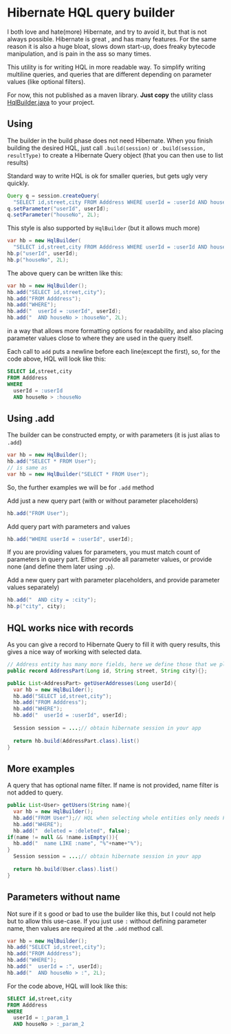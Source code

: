 # Hibernate HQL query builder
I both love and hate(more) Hibernate, and try to avoid it, but that is not always possible. Hibernate is great , and has many features. For the same reason it is also a huge bloat, slows down start-up, does freaky bytecode manipulation, and is pain in the ass so many times. 

This utility is for writing HQL in more readable way. To simplify writing multiline queries, and queries that are different depending on parameter values (like optional filters).

For now, this not published as a maven library. **Just copy** the utility class [HqlBuilder.java](src/main/java/hr/hrg/hql/HqlBuilder.java)  to your project.

## Using

The builder in the build phase does not need Hibernate. When you finish building the desired HQL, just call `.build(session)` or `.build(session, resultType)` to create a Hibernate Query object (that you can then use to list results) 



Standard way to write HQL is ok for smaller queries, but gets ugly very quickly.

```java
Query q = session.createQuery(
  "SELECT id,street,city FROM Adddress WHERE userId = :userId AND houseNo > :houseNo")
q.setParameter("userId", userId);
q.setParameter("houseNo", 2L);
```



This style is also supported by `HqlBuilder` (but it allows much more)

```java
var hb = new HqlBuilder(
  "SELECT id,street,city FROM Adddress WHERE userId = :userId AND houseNo > :houseNo");
hb.p("userId", userId);
hb.p("houseNo", 2L);
```

The above query can be written like this:

```java
var hb = new HqlBuilder();
hb.add("SELECT id,street,city");
hb.add("FROM Adddress");
hb.add("WHERE");
hb.add("  userId = :userId", userId);
hb.add("  AND houseNo > :houseNo", 2L);
```

in a way that allows more formatting options for readability, and also placing parameter values close to where they are used in the query itself. 

Each call to `add` puts a newline before each line(except the first), so, for the code above, HQL will look like this:

```sql
SELECT id,street,city
FROM Adddress
WHERE
  userId = :userId
  AND houseNo > :houseNo  
```

## Using .add

The builder can be constructed empty, or with parameters (it is just alias to `.add`)

```java
var hb = new HqlBuilder();
hb.add("SELECT * FROM User");
// is same as
var hb = new HqlBuilder("SELECT * FROM User");
```

So, the further examples we will be for `.add` method



Add just a new query part (with or without parameter placeholders)

```java
hb.add("FROM User");
```



Add query part with parameters and values

```java
hb.add("WHERE userId = :userId", userId);
```

If you are providing values for parameters, you must match count of parameters in query part. Either provide all parameter values, or provide none (and define them later using `.p`).



Add a new query part with parameter placeholders, and provide parameter values separately)

```java
hb.add("  AND city = :city");
hb.p("city", city);
```



## HQL works nice with records

As you can give a record to Hibernate Query to fill it with query results, this gives a nice way of working with selected data.

```java
// Address entity has many more fields, here we define those that we plan to select
public record AddressPart(Long id, String street, String city){};

public List<AddressPart> getUserAddresses(Long userId){
  var hb = new HqlBuilder();
  hb.add("SELECT id,street,city");
  hb.add("FROM Adddress");
  hb.add("WHERE");
  hb.add("  userId = :userId", userId);
  
  Session session = ...;// obtain hibernate session in your app
  
  return hb.build(AddressPart.class).list()
}
```



## More examples

A query that has optional name filter. If name is not provided, name filter is not added to query.

```java
public List<User> getUsers(String name){
  var hb = new HqlBuilder();
  hb.add("FROM User");// HQL when selecting whole entities only needs FROM
  hb.add("WHERE");
  hb.add("  deleted = :deleted", false);
if(name != null && !name.isEmpty()){
  hb.add("  name LIKE :name", "%"+name+"%");
}
  Session session = ...;// obtain hibernate session in your app
  
  return hb.build(User.class).list()
}
```



## Parameters without name

Not sure if it s good or bad to use the builder like this, but I could not help but to allow this use-case. If you just use `:` without defining parameter name, then values are required at the `.add` method call. 

```java
var hb = new HqlBuilder();
hb.add("SELECT id,street,city");
hb.add("FROM Adddress");
hb.add("WHERE");
hb.add("  userId = :", userId);
hb.add("  AND houseNo > :", 2L);
```

For the code above, HQL will look like this:

```sql
SELECT id,street,city
FROM Adddress
WHERE
  userId = :_param_1
  AND houseNo > :_param_2  
```